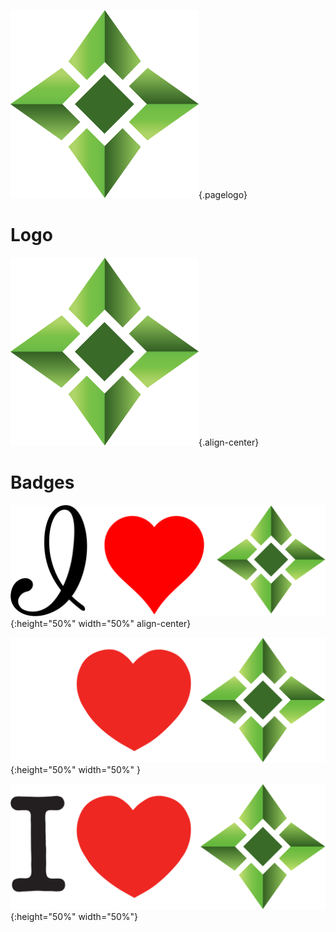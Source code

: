 ![Logo](/uploads/logo.png "Logo"){.pagelogo}
<!-- TITLE: Media -->
<!-- SUBTITLE: Ellaism - A stable network with no premine and no dev fees -->

# Logo
![Logo](/uploads/logo.png "Logo"){.align-center}

# Badges
![I Love Ella Alt](/uploads/badges/i-love-ella-alt.png "I Love Ella Alt"){:height="50%" width="50%" align-center}  

![I Love Ella White](/uploads/badges/i-love-ella-white.png "I Love Ella White"){:height="50%" width="50%" }  

![I Love Ella](/uploads/badges/i-love-ella.png "I Love Ella"){:height="50%" width="50%"}